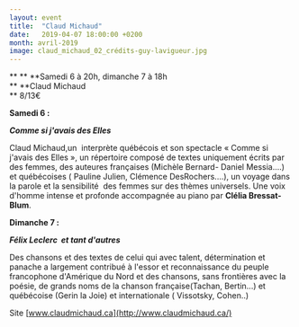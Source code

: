 ```yaml
---
layout: event
title:  "Claud Michaud"
date:   2019-04-07 18:00:00 +0200
month: avril-2019
image: claud_michaud_02_crédits-guy-lavigueur.jpg
---
```


**
**
**Samedi 6 à 20h, dimanche 7 à 18h  
** **Claud Michaud  
** 8/13€





**Samedi 6 :**

**_Comme si j'avais des Elles_**

Claud Michaud,un  interprète québécois et son spectacle « Comme si j'avais des Elles », un répertoire composé de textes uniquement écrits par des femmes, des auteures françaises (Michèle Bernard- Daniel Messia....) et québécoises ( Pauline Julien, Clémence DesRochers....), un voyage dans la parole et la sensibilité  des femmes sur des thèmes universels. Une voix d'homme intense et profonde accompagnée au piano par <strong>Clélia Bressat- Blum</strong>. 

**Dimanche 7 :**

**_Félix Leclerc  et tant d'autres_** 

Des chansons et des textes de celui qui avec talent, détermination et panache a largement contribué à l'essor et reconnaissance du peuple francophone d'Amérique du Nord et des chansons, sans frontières avec la poésie, de grands noms de la chanson française(Tachan, Bertin...) et québécoise (Gerin la Joie) et internationale ( Vissotsky, Cohen..) 

Site [www.claudmichaud.ca](http://www.claudmichaud.ca/)